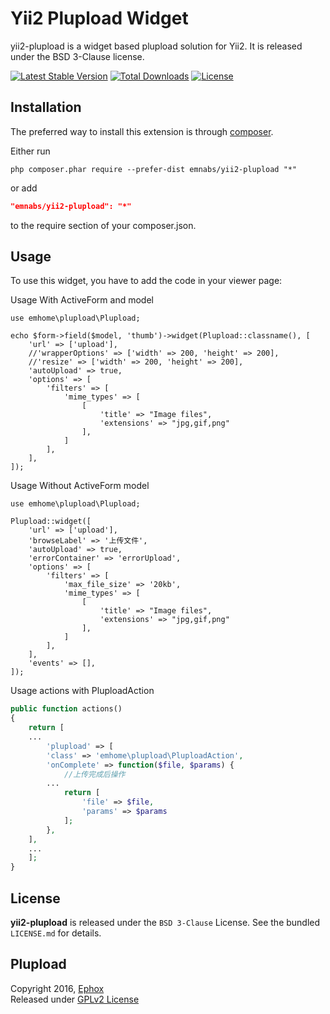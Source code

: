# Yii2 Plupload Widget

yii2-plupload is a widget based plupload solution for Yii2. It is released under the BSD 3-Clause license.

[![Latest Stable Version](https://poser.pugx.org/emnabs/yii2-plupload/v/stable.png)](https://packagist.org/packages/emnabs/yii2-plupload)
[![Total Downloads](https://poser.pugx.org/emnabs/yii2-plupload/downloads.png)](https://packagist.org/packages/emnabs/yii2-plupload)
[![License](https://poser.pugx.org/emnabs/yii2-plupload/license.png)](https://packagist.org/packages/emnabs/yii2-plupload)


## Installation

The preferred way to install this extension is through [composer](http://getcomposer.org/download/).

Either run

```
php composer.phar require --prefer-dist emnabs/yii2-plupload "*"
```

or add

```json
"emnabs/yii2-plupload": "*"
```

to the require section of your composer.json.

## Usage

To use this widget, you have to add the code in your viewer page:

Usage With ActiveForm and model

```
use emhome\plupload\Plupload;

echo $form->field($model, 'thumb')->widget(Plupload::classname(), [
    'url' => ['upload'],
    //'wrapperOptions' => ['width' => 200, 'height' => 200],
    //'resize' => ['width' => 200, 'height' => 200],
    'autoUpload' => true,
    'options' => [
        'filters' => [
            'mime_types' => [
                [
                    'title' => "Image files",
                    'extensions' => "jpg,gif,png"
                ],
            ]
        ],
    ],
]);
```

Usage Without ActiveForm model

```
use emhome\plupload\Plupload;

Plupload::widget([
    'url' => ['upload'],
    'browseLabel' => '上传文件',
    'autoUpload' => true,
    'errorContainer' => 'errorUpload',
    'options' => [
        'filters' => [
            'max_file_size' => '20kb',
            'mime_types' => [
                [
                    'title' => "Image files",
                    'extensions' => "jpg,gif,png"
                ],
            ]
        ],
    ],
    'events' => [],
]);
```

Usage actions with PluploadAction

```php
public function actions()
{
    return [
	...
        'plupload' => [
	    'class' => 'emhome\plupload\PluploadAction',
	    'onComplete' => function($file, $params) {
	        //上传完成后操作
		...
	        return [
	            'file' => $file,
	            'params' => $params
	        ];
	    },
	],
	...
    ];
}
```


## License

**yii2-plupload** is released under the `BSD 3-Clause` License. See the bundled `LICENSE.md` for details.


## Plupload

Copyright 2016, [Ephox](http://www.ephox.com/)  
Released under [GPLv2 License](https://github.com/moxiecode/plupload/blob/master/license.txt)